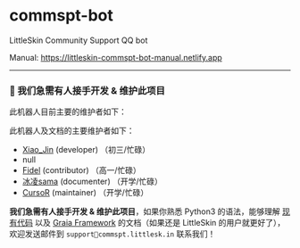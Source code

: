 # commspt-bot
LittleSkin Community Support QQ bot

Manual: <https://littleskin-commspt-bot-manual.netlify.app>

---

<h3>📣 我们急需有人接手开发 & 维护此项目</h3>

此机器人目前主要的维护者如下：

此机器人及文档的主要维护者如下：
- [Xiao\_Jin](https://github.com/jinzhijie) (developer) （初三/忙碌）
- null
- [Fidel](https://github.com/Fidelxyz) (contributor) （高一/忙碌）
- [冰凌sama](https://github.com/bingling-sama) (documenter) （开学/忙碌）
- [CursoR](https://github.com/CursoR-S) (maintainer) （开学/忙碌）

**我们急需有人接手开发 & 维护此项目**，如果你熟悉 Python3 的语法，能够理解 [现有代码](https://github.com/LittleSkinCommspt/commspt-bot) 以及 [Graia Framework](https://github.com/GraiaProject/Application) 的文档（如果还是 LittleSkin 的用户就更好了），欢迎发送邮件到 `support📧commspt.littlesk.in` 联系我们！
